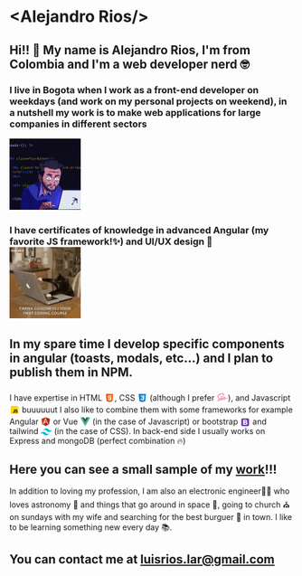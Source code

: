 # &lt;Alejandro Rios/&gt;

## Hi!! 👋 My name is Alejandro Rios, I'm from Colombia and I'm a web developer nerd 🤓

<h3>I live in Bogota when I work as a front-end developer on weekdays (and work on my personal projects on weekend), in a nutshell my work is to make web applications for large companies in different sectors</h3>

<img src="assets/developer.gif" alt="me, developing" style="width: 25%">

<h3>I have certificates of knowledge in advanced Angular (my favorite JS framework!✨) and UI/UX design 🎨
<br>

<img src="assets/cat.gif" alt="I haven't cats, but..." style="width: 25%">

<h2>In my spare time I develop specific components in angular (toasts, modals, etc...) and I plan to publish them in NPM.</h2>

<p>
I have expertise in HTML <img src="assets/icons/html.svg" style="height: 18px; position: relative; bottom: -4px"></img>, CSS <img src="assets/icons/css.svg" style="height: 18px; position: relative; bottom: -4px"></img> (although I prefer  <img src="assets/icons/sass.svg" style="height: 20px; position: relative; bottom: -4px"></img>), and Javascript <img src="assets/icons/js.svg" style="height: 18px; position: relative; bottom: -4px"></img> buuuuuut I also like to combine them with some frameworks for example Angular <img src="assets/icons/angular.svg" style="height: 18px; position: relative; bottom: -4px"></img> or Vue <img src="assets/icons/vue.png" style="height: 18px; position: relative; bottom: -4px"></img> (in the case of Javascript) or bootstrap <img src="assets/icons/bootstrap.svg" style="height: 18px; position: relative; bottom: -5px"></img> and tailwind <img src="assets/icons/tailwind.svg" style="height: 12px; position: relative; bottom: -2px"> (in the case of CSS). In back-end side I usually works on Express and mongoDB (perfect combination 🔥)
</p>

<h2>Here you can see a small sample of my <a href="https://covid-line-chart.herokuapp.com/" target="_blank">work</a>!!!</h2>
<p>
In addition to loving my profession, I am also an electronic engineer👨‍🔧 who loves astronomy 🔭 and things that go around in space 🚀, going to church ⛪ on sundays with my wife and searching for the best burguer 🍔 in town. I like to be learning something new every day 📚.
</p>

<h2>You can contact me at <a href="https://luisrios.lar@gmail.com" target="_blank">luisrios.lar@gmail.com</a></h2>